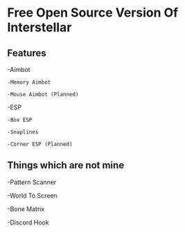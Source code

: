 #  Free Open Source Version Of Interstellar

## Features

-Aimbot

    -Memory Aimbot
  
    -Mouse Aimbot (Planned)
  
-ESP

    -Box ESP
  
    -Snaplines
  
    -Corner ESP (Planned)
 
 


## Things which are not mine

-Pattern Scanner

-World To Screen

-Bone Matrix

-Discord Hook
